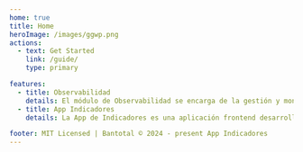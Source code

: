 ```yaml
---
home: true
title: Home
heroImage: /images/ggwp.png
actions:
  - text: Get Started
    link: /guide/
    type: primary

features:
  - title: Observabilidad
    details: El módulo de Observabilidad se encarga de la gestión y monitoreo del backend, proporcionando métricas y registros para asegurar el correcto funcionamiento de los servicios.
  - title: App Indicadores
    details: La App de Indicadores es una aplicación frontend desarrollada con Vue.js para visualizar y gestionar indicadores clave de rendimiento (KPIs).

footer: MIT Licensed | Bantotal © 2024 - present App Indicadores
---
```

